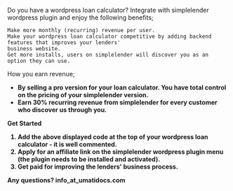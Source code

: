 Do you have a wordpress loan calculator? Integrate with simplelender wordpress plugin and enjoy the 
following benefits;

	Make more monthly (recurring) revenue per user.
    Make your wordpress loan calculator competitive by adding backend features that improves your lenders' 
	business website.
    Get more installs, users on simplelender will discover you as an option they can use.

How you earn revenue;<b>
 + By selling a pro version for your loan calculator. You have total control on the pricing of your 
   simplelender version.<b>
 + Earn 30% recurring revenue from simplelender for every customer who discover us through you.

Get Started
1. Add the above displayed code at the top of your wordpress loan calculator - it is well commented.
2. Apply for an affiliate link on the simplelender wordpress plugin menu (the plugin needs to be installed and
   activated).
3. Get paid for improving the lenders' business process.
	
Any questions? info_at_umatidocs.com